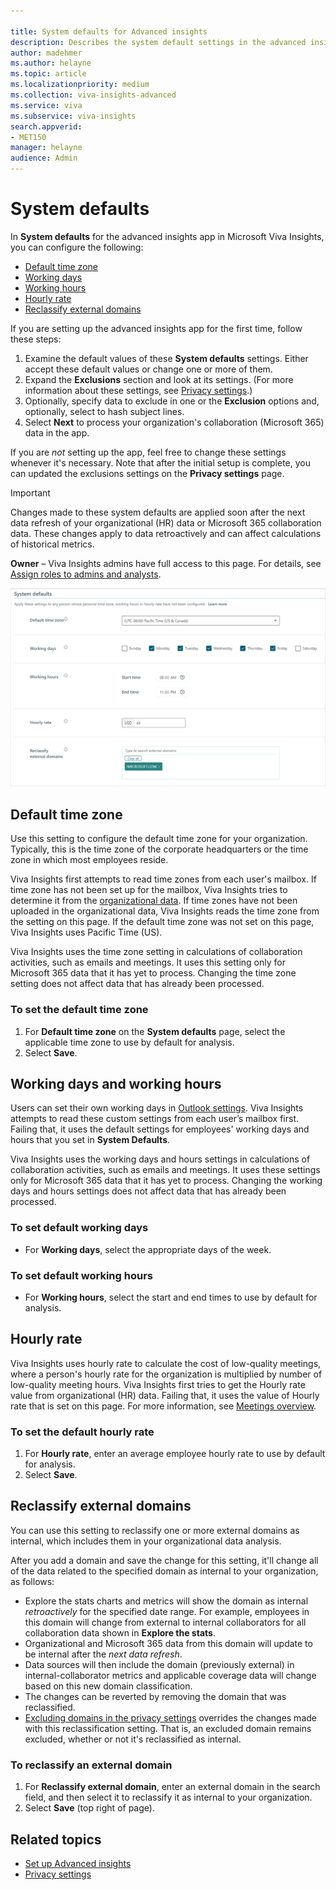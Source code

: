 ```yaml
---

title: System defaults for Advanced insights
description: Describes the system default settings in the advanced insights app for Viva Insights that admins configure and edit for your organization
author: madehmer
ms.author: helayne
ms.topic: article
ms.localizationpriority: medium 
ms.collection: viva-insights-advanced 
ms.service: viva 
ms.subservice: viva-insights 
search.appverid: 
- MET150 
manager: helayne
audience: Admin
---
```


# System defaults

In **System defaults** for the advanced insights app in Microsoft Viva Insights, you can configure the following:

* [Default time zone](#default-time-zone)
* [Working days](#to-set-default-working-days)
* [Working hours](#to-set-default-working-hours)
* [Hourly rate](#hourly-rate)
* [Reclassify external domains](#reclassify-external-domains)

If you are setting up the advanced insights app for the first time, follow these steps:

1. Examine the default values of these **System defaults** settings. Either accept these default values or change one or more of them.
1. Expand the **Exclusions** section and look at its settings. (For more information about these settings, see [Privacy settings](/viva/insights/use/privacy-settings?toc=/viva/insights/use/toc.json&bc=/viva/insights/breadcrumb/toc.json).)
1. Optionally, specify data to exclude in one or the **Exclusion** options and, optionally, select to hash subject lines.
1. Select **Next** to process your organization's collaboration (Microsoft 365) data in the app.

If you are _not_ setting up the app, feel free to change these settings whenever it's necessary. Note that after the initial setup is complete, you can updated the exclusions settings on the **Privacy settings** page.

>[!Important]
>Changes made to these system defaults are applied soon after the next data refresh of your organizational (HR) data or Microsoft 365 collaboration data. These changes apply to data retroactively and can affect calculations of historical metrics.

**Owner** – Viva Insights admins have full access to this page. For details, see [Assign roles to admins and analysts](/viva/insights/setup/assign-roles-to-wpa-admins?toc=/viva/insights/use/toc.json&bc=/viva/insights/breadcrumb/toc.json).

![System defaults.](../images/wpa/use/sys-def-page.png)

## Default time zone

Use this setting to configure the default time zone for your organization. Typically, this is the time zone of the corporate headquarters or the time zone in which most employees reside.

Viva Insights first attempts to read time zones from each user's mailbox. If time zone has not been set up for the mailbox, Viva Insights tries to determine it from the [organizational data](/viva/insights/use/organizational-data?toc=/viva/insights/use/toc.json&bc=/viva/insights/breadcrumb/toc.json). If time zones have not been uploaded in the organizational data, Viva Insights reads the time zone from the setting on this page. If the default time zone was not set on this page, Viva Insights uses Pacific Time (US).

Viva Insights uses the time zone setting in calculations of collaboration activities, such as emails and meetings. It uses this setting only for Microsoft 365 data that it has yet to process. Changing the time zone setting does not affect data that has already been processed.

### To set the default time zone

1. For **Default time zone** on the **System defaults** page, select the applicable time zone to use by default for analysis.
2. Select **Save**.

## Working days and working hours

Users can set their own working days in [Outlook settings](https://outlook.office.com/calendar/options/calendar/view/appearance). Viva Insights attempts to read these custom settings from each user’s mailbox first. Failing that, it uses the default settings for employees' working days and hours that you set in **System Defaults**.

Viva Insights uses the working days and hours settings in calculations of collaboration activities, such as emails and meetings. It uses these settings only for Microsoft 365 data that it has yet to process. Changing the working days and hours settings does not affect data that has already been processed.

### To set default working days

* For **Working days**, select the appropriate days of the week.  

### To set default working hours

* For **Working hours**, select the start and end times to use by default for analysis.

## Hourly rate

Viva Insights uses hourly rate to calculate the cost of low-quality meetings, where a person's hourly rate for the organization is multiplied by number of low-quality meeting hours. Viva Insights first tries to get the Hourly rate value from organizational (HR) data. Failing that, it uses the value of Hourly rate that is set on this page. For more information, see [Meetings overview](/viva/insights/use/explore-metrics-meetings-overview?toc=/viva/insights/use/toc.json&bc=/viva/insights/breadcrumb/toc.json#hourly-rate).

### To set the default hourly rate

1. For **Hourly rate**, enter an average employee hourly rate to use by default for analysis.
2. Select **Save**.

## Reclassify external domains

You can use this setting to reclassify one or more external domains as internal, which includes them in your organizational data analysis.

After you add a domain and save the change for this setting, it'll change all of the data related to the specified domain as internal to your organization, as follows:

* Explore the stats charts and metrics will show the domain as internal *retroactively* for the specified date range. For example, employees in this domain will change from external to internal collaborators for all collaboration data shown in **Explore the stats**.
* Organizational and Microsoft 365 data from this domain will update to be internal after the *next data refresh*.
* Data sources will then include the domain (previously external) in internal-collaborator metrics and applicable coverage data will change based on this new domain classification.
* The changes can be reverted by removing the domain that was reclassified.
* [Excluding domains in the privacy settings](/viva/insights/use/privacy-settings?toc=/viva/insights/use/toc.json&bc=/viva/insights/breadcrumb/toc.json#exclude-domains-or-email-addresses) overrides the changes made with this reclassification setting. That is, an excluded domain remains excluded, whether or not it's reclassified as internal.

### To reclassify an external domain

1. For **Reclassify external domain**, enter an external domain in the search field, and then select it to reclassify it as internal to your organization.
2. Select **Save** (top right of page).

## Related topics

* [Set up Advanced insights](/viva/insights/setup/set-up-workplace-analytics?toc=/viva/insights/use/toc.json&bc=/viva/insights/breadcrumb/toc.json)
* [Privacy settings](/viva/insights/use/privacy-settings?toc=/viva/insights/use/toc.json&bc=/viva/insights/breadcrumb/toc.json)
